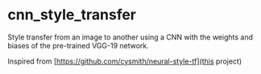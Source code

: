 # cnn_style_transfer
Style transfer from an image to another using a CNN with the weights and biases of 
the pre-trained VGG-19 network.

Inspired from [https://github.com/cysmith/neural-style-tf](this project)
